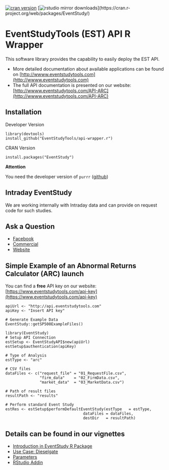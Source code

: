 [![cran version](http://www.r-pkg.org/badges/version/EventStudy)](https://cran.rstudio.com/web/packages/EventStudy) 
[![rstudio mirror downloads](http://cranlogs.r-pkg.org/badges/EventStudy?)](https://cran.r-project.org/web/packages/EventStudy/)

# EventStudyTools (EST) API R Wrapper

This software library provides the capability to easily deploy the EST API.

* More detailed documentation about available applications can be found on [http://wwww.eventstudytools.com](http://wwww.eventstudytools.com)
* The full API documentation is presented on our website: [http://wwww.eventstudytools.com/API-ARC](http://wwww.eventstudytools.com/API-ARC)

## Installation

Developer Version
```
library(devtools)
install_github("EventStudyTools/api-wrapper.r")
```

CRAN Version
```
install.packages("EventStudy")
```

**Attention**

You need the developer version of `purrr` ([github](https://github.com/tidyverse/purrr)) 

## Intraday EventStudy

We are working internally with Intraday data and can provide on request code for such studies. 

## Ask a Question

- [Facebook](https://www.facebook.com/EventStudy/)
- [Commercial](http://muon-stat.com/dienstleistungen/kapitalmarktanalyse/)
- [Website](http://eventstudytools.com)

## Simple Example of an Abnormal Returns Calculator (ARC) launch

You can find a **free** API key on our website: [https://www.eventstudytools.com/api-key](https://www.eventstudytools.com/api-key)
```
apiUrl <- "http://api.eventstudytools.com"
apiKey <- "Insert API key"

# Generate Example Data
EventStudy::getSP500ExampleFiles()

library(EventStudy)
# Setup API Connection
estSetup <- EventStudyAPI$new(apiUrl)
estSetup$authentication(apiKey)

# Type of Analysis
estType <- "arc"

# CSV files
dataFiles <- c("request_file" = "01_RequestFile.csv", 
               "firm_data"    = "02_FirmData.csv", 
               "market_data"  = "03_MarketData.csv")

# Path of result files
resultPath <- "results"

# Perform standard Event Study
estRes <- estSetup$performDefaultEventStudy(estType   = estType,
                                  dataFiles = dataFiles, 
                                  destDir   = resultPath)
```

## Details can be found in our vignettes

- [Introduction in EventStudy R Package](https://cran.rstudio.com/web/packages/EventStudy/vignettes/introduction_eventstudy.html)
- [Use Case: Dieselgate](https://cran.rstudio.com/web/packages/EventStudy/vignettes/howto_eventstudy.html)
- [Parameters](https://cran.rstudio.com/web/packages/EventStudy/vignettes/parameters_eventstudy.html)
- [RStudio Addin](https://cran.rstudio.com/web/packages/EventStudy/vignettes/addin_eventstudy.html)
